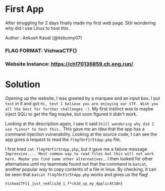 First App
=

After struggling for 2 days finally made my first web page. Still wondering why did I use Linux to host this.

Author : Ankush Kaudi (@itsbunny07)

### FLAG FORMAT: VishwaCTF{}
### Website Instance: https://ch170136859.ch.eng.run/

Solution
=

Opening up the website, I was greeted by a marquee and an input box. I put `test` in it and got `Hi, test I believe you are enjoying our CTF. Wish you all the best for further challenges :)`. My first instinct was to maybe inject SQLi to get the flag maybe, but soon figured it didn't work.

Looking at the description again, I saw it said `Still wondering why did I use *Linux* to host this.`. This gave me an idea that the app has a command injection vulnerability. Looking at the source code, I can see the app gives a request to read the `fl4gf0rF1r5t4pp.php` file. 

I first tried `cat fl4gf0rF1r5t4pp.php`, but it gave me a failure message `Impressive.... Most common way to read files but this will not work here. Maybe you find some other alternatives.`. I then looked for other alternatives until my teammate found out that the command is `batcat`, another popular way to copy contents of a file in linux. By checking, it can be seen that `batcat fl4gf0rF1r5t4pp.php` works and gives us the flag!

`VishwaCTF{1_just_re4lis3d_1_f*ck3d_up_my_4pplic4t10n}`
